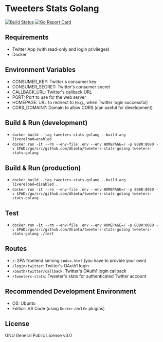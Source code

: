 # Tweeters Stats Golang
[![Build Status](https://travis-ci.org/Ahimta/tweeters-stats-golang.svg?branch=master)](https://travis-ci.org/Ahimta/tweeters-stats-golang)
[![Go Report Card](https://goreportcard.com/badge/Ahimta/tweeters-stats-golang)](https://goreportcard.com/report/Ahimta/tweeters-stats-golang)

## Requirements
* Twitter App (with read-only and login privileges)
* Docker

## Environment Variables
* CONSUMER_KEY: Twitter's consumer key
* CONSUMER_SECRET: Twitter's consumer secret
* CALLBACK_URL: Twitter's callback URL
* PORT: Port to use for the web server
* HOMEPAGE: URL to redirect to (e.g., when Twitter login successful)
* CORS_DOMAIN?: Domain to allow CORS (can useful for development)

## Build & Run (development)
* `docker build --tag tweeters-stats-golang --build-arg livereload=enabled .`
* `docker run -it --rm --env-file .env --env HOMEPAGE=/ -p 8080:8080 -v $PWD:/go/src/github.com/Ahimta/tweeters-stats-golang tweeters-stats-golang`

## Build & Run (production)
* `docker build --tag tweeters-stats-golang --build-arg livereload=disabled .`
* `docker run -it --rm --env-file .env --env HOMEPAGE=/ -p 8080:8080 -v $PWD:/go/src/github.com/Ahimta/tweeters-stats-golang tweeters-stats-golang`

## Test
* `docker run -it --rm --env-file .env --env HOMEPAGE=/ -p 8080:8080 -v $PWD:/go/src/github.com/Ahimta/tweeters-stats-golang tweeters-stats-golang ./test`

## Routes
* `/`: SPA frontend serving `index.html` (you have to provide your own)
* `/login/twitter`: Twitter's OAuth1 login
* `/oauth/twitter/callback`: Twitter's OAuth1 login callback
* `/tweeters-stats`: Tweeter's stats for authenticated Twitter account

## Recommended Development Environment
* OS: Ubuntu
* Editior: VS Code (using `Docker` and `Go` plugins)

## License
GNU General Public License v3.0